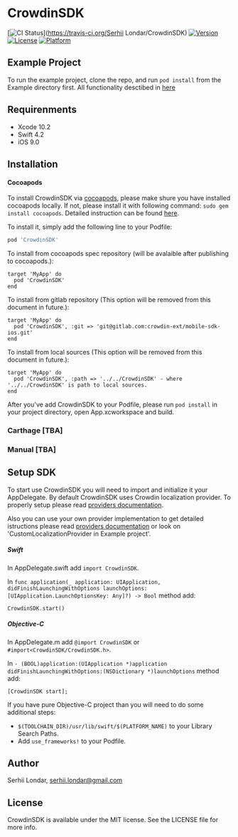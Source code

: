 # CrowdinSDK

[![CI Status](https://img.shields.io/travis/Serhii-Londar/CrowdinSDK.svg?style=flat)](https://travis-ci.org/Serhii Londar/CrowdinSDK)
[![Version](https://img.shields.io/cocoapods/v/CrowdinSDK.svg?style=flat)](https://cocoapods.org/pods/CrowdinSDK)
[![License](https://img.shields.io/cocoapods/l/CrowdinSDK.svg?style=flat)](https://cocoapods.org/pods/CrowdinSDK)
[![Platform](https://img.shields.io/cocoapods/p/CrowdinSDK.svg?style=flat)](https://cocoapods.org/pods/CrowdinSDK)

## Example Project

To run the example project, clone the repo, and run `pod install` from the Example directory first. All functionality desctibed in [here](Documentation/TestApplication.md)


## Requirenments

- Xcode 10.2 
- Swift 4.2 
- iOS 9.0

## Installation

#### Cocoapods

To install CrowdinSDK via [cocoapods](https://cocoapods.org), please make shure you have installed cocoapods locally. If not, please install it with following command: ```sudo gem install cocoapods```. Detailed instruction can be found [here](https://guides.cocoapods.org/using/getting-started.html).

 To install it, simply add the following line to your Podfile:

```ruby
pod 'CrowdinSDK'
```

To install from cocoapods spec repository (will be avalaible after publishing to cocoapods.):

```
target 'MyApp' do
  pod 'CrowdinSDK'
end
```

To install from gitlab repository (This option will be removed from this document in future.):

```
target 'MyApp' do
  pod 'CrowdinSDK', :git => 'git@gitlab.com:crowdin-ext/mobile-sdk-ios.git'
end
```


To install from local sources (This option will be removed from this document in future.):

```
target 'MyApp' do
  pod 'CrowdinSDK', :path => '../../CrowdinSDK' - where '../../CrowdinSDK' is path to local sources.
end
```

After you've add CrowdinSDK to your Podfile, please run ```pod install``` in your project directory, open App.xcworkspace and build. 

### Carthage [TBA]

### Manual [TBA]


## Setup SDK

To start use CrowdinSDK you will need to import and initialize it your AppDelegate. By default CrowdinSDK uses Crowdin localization provider. To properly setup please read [providers documentation](Documentation/Providers.md). 

Also you can use your own provider implementation to get detailed istructions please read [providers documentation](Documentation/Providers.md) or look on 'CustomLocalizationProvider in Example project'.

##### Swift

In AppDelegate.swift add ```import CrowdinSDK```.

In ```func application(_ application: UIApplication, didFinishLaunchingWithOptions launchOptions: [UIApplication.LaunchOptionsKey: Any]?) -> Bool``` method add: 

```CrowdinSDK.start()```

##### Objective-C

In AppDelegate.m add ```@import CrowdinSDK``` or ```#import<CrowdinSDK/CrowdinSDK.h>```.

In ```- (BOOL)application:(UIApplication *)application didFinishLaunchingWithOptions:(NSDictionary *)launchOptions``` method add: 

```[CrowdinSDK start];```

If you have pure Objective-C project than you will need to do some additional steps:

- ```$(TOOLCHAIN_DIR)/usr/lib/swift/$(PLATFORM_NAME)``` to your Library Search Paths.
- Add ```use_frameworks!``` to your Podfile.

## Author

Serhii Londar, serhii.londar@gmail.com

## License

CrowdinSDK is available under the MIT license. See the LICENSE file for more info.
